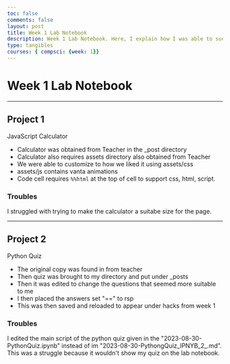 ```yaml
---
toc: false
comments: false
layout: post
title: Week 1 Lab Notebook
description: Week 1 Lab Notebook. Here, I explain how I was able to successfuly create two projects, The JS Calculator and the Python Quiz. I also put down troubles I face while trying to accomplish this. 
type: tangibles
courses: { compsci: {week: 1}}
---
```


# Week 1 Lab Notebook

---

## Project 1
JavaScript Calculator

- Calculator was obtained from Teacher in the _post directory
- Calculator also requires assets directory also obtained from Teacher
- We were able to customize to how we liked it using assets/css 
- assets/js contains vanta animations 
- Code cell requires `%%html` at the top of cell to support css, html, script.


### Troubles
I struggled with trying to make the calculator a suitabe size for the page. 

---

## Project 2
Python Quiz
- The original copy was found in from teacher
- Then quiz was brought to my directory and put under _posts
- Then it was edited to change the questions that seemed more suitable to me
- I then placed the answers set "==" to rsp
- This was then saved and reloaded to appear under hacks from week 1

### Troubles
I edited the main script of the python quiz given in the "2023-08-30-PythonQuiz.ipynb" instead of im "2023-08-30-PythongQuiz_IPNYB_2_.md". This was a struggle because it wouldn't show my quiz on the lab notebook. 